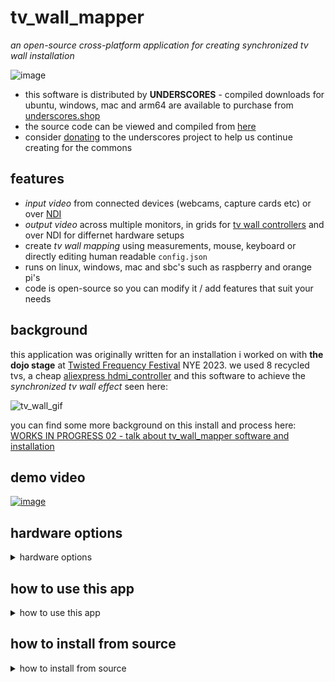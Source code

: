 # tv_wall_mapper

_an open-source cross-platform application for creating synchronized tv wall installation_

![image](https://github.com/cyberboy666/tv_wall_mapper/assets/12017938/c92391b6-5b20-4313-99b3-b30fac11a27d)

- this software is distributed by __UNDERSCORES__ - compiled downloads for ubuntu, windows, mac and arm64 are available to purchase from [underscores.shop](https://underscores.shop/product/tv_wall_mapper/) 
- the source code can be viewed and compiled from [here](/src/)
- consider [donating](https://opencollective.com/underscores) to the underscores project to help us continue creating for the commons

## features

- _input video_ from connected devices (webcams, capture cards etc) or over [NDI](https://ndi.video/tools/)
- _output video_ across multiple monitors, in grids for [tv wall controllers](https://www.aliexpress.com/item/1005006156950887.html) and over NDI for differnet hardware setups
- create _tv wall mapping_ using measurements, mouse, keyboard or directly editing human readable `config.json`
- runs on linux, windows, mac and sbc's such as raspberry and orange pi's
- code is open-source so you can modify it / add features that suit your needs

## background

this application was originally written for an installation i worked on with __the dojo stage__ at [Twisted Frequency Festival](https://twistedfrequency.nz/) NYE 2023. we used 8 recycled tvs, a cheap [aliexpress hdmi_controller](https://www.aliexpress.com/item/1005005643772042.html) and this software to achieve the _synchronized tv wall effect_ seen here:

![tv_wall_gif](http://underscores.shop/wp-content/uploads/2024/02/tv_wall_gif_04.gif)

you can find some more background on this install and process here: [WORKS IN PROGRESS 02 - talk about tv_wall_mapper software and installation](https://videos.scanlines.xyz/w/fUE9iVRaK9EojUMZ2XjySZ) 

## demo video

[![image](https://github.com/user-attachments/assets/63b9cfb7-d90a-4333-a6af-f9968cab0976)](https://videos.scanlines.xyz/w/nzf8ufiVi2TpNdX8umKUT9)


## hardware options

<details><summary>hardware options</summary>

to achieve the _synchronized tv wall effect_ you need a seperate video output per tv in the wall. depending on the requirements of your installation there are a few different ways you can combine this software with hardware to achieve the desired results. feel free to [email me](mailto:tim@cyberboy666.com) if you would like individual consulting on this.

### using a computer with multiple display outputs

![image](https://github.com/cyberboy666/tv_wall_mapper/assets/12017938/5a8784c8-75d2-4ceb-b22e-aa63f8e5e471)

if you only need to map a few tvs or have graphics cards that allow multiple display outputs this can be the simplest way to achieve the effect

![image](https://github.com/cyberboy666/tv_wall_mapper/assets/12017938/33baf3d1-9655-462d-bfe9-2fca79397bae)

- connect each display output to an input on one of your tv's (you may need to convert the signal format depending on if they are natively compatable)
- in __tv_wall_mapper__ interface set the `NUMBER OF MONITORS` to the number of physical outputs you have connected
- in __tv_wall_mapper__ interface, for each `MONITOR X` set the `MONITOR DISPLAY` to the physical output it corresponds to
- in __tv_wall_mapper__ interface, for each `MONITOR X` set the `TV LAYOUT` to `1`
- finally use the __tv_wall_mapper__ interface to create _the map_ between the physical layout of your tv's (more on this in software settings below)

pros/cons of this __hardware option__:

- quite simple for a small amount of displays - becomes less fesable the more tv's you want
- cheapest if using hardware you already have
- gpu's can be an expensive way to add display outputs
- it is likely to need to convert signals if using tv's without display ports etc...

### using cheap Aliexpress TV Video wall Controllers

![image](https://github.com/cyberboy666/tv_wall_mapper/assets/12017938/2fbe86ad-6029-4433-ae10-f51f5b6afee5)


you can buy quite affordable off-the-shelf hardware for taking a single HDMI video input and splitting this into a grid of multiple HDMI video outputs. although there are many of these the only ones i personally have tested look like this:

- [2x2 HDMI Video Wall Controller](https://www.aliexpress.com/item/1005006156950887.html) for around __25euros__
- [3x3 HDMI Video Wall Controller](https://www.aliexpress.com/item/1005006156950887.html) for around __60euros__

![image](https://github.com/cyberboy666/tv_wall_mapper/assets/12017938/04c68c95-20fa-4096-910b-fa41db912b8e)

![image](https://github.com/cyberboy666/tv_wall_mapper/assets/12017938/cfed83e9-87ab-43a4-b672-918f908d6c4e)

- connect a single output from the computer to the __video wall controller__ input
- connect each of the __video wall controller__ outputs to an input on one of your tv's (__NOTE: these controllers only output HDMI 1080p @60Hz - this is not compatable with some older tv's and a converter may be needed__)
- in __tv_wall_mapper__ interface, for the monitor you connected set the `TV LAYOUT` to `2x2` or `3x3` (depending on the controller you are using)
- finally use the __tv_wall_mapper__ interface to create _the map_ between the physical layout of your tv's (more on this in software settings below)

pros/cons of this __hardware option__:

- best value for mapping larger tv walls ( 9 outputs for __60euros__ )
- can save on cabling by installing controller close to tv wall (only short cables from tvs to controller)
- will need addition signal convertions unless all the tvs support __1080p @60Hz__
- can add many more outputs by combining this method with the multiply display outputs covered above (ie 3x 3x3 controllers plus a computer with 3 hdmi outputs can map 27 tvs !)

### using a cheap sbc per tv and a network switch

![image](https://github.com/cyberboy666/tv_wall_mapper/assets/12017938/01f658c7-1730-41ee-9a11-3a509efe5165)

_NOTE: this method is untested by me but in theory should work_

since the __tv_wall_mapper__ software supports sending and recieving _network video_ over [NDI](https://ndi.video/tools/) another option would be to install a _Single Board Computer_ (such as a raspberry pi) to each tv in the wall - then that SBC can run the mapping software, recieve the source video over NDI and output the mapped video directly to the tv.

NDI video can easliy be split into multiple signals to send to each SBC using a cheap _network switch_ (for example [heres](https://www.aliexpress.com/item/1005007009152040.html) a 16 port switch for only 25euros)

_NOTE: currently the software is supported on 64bit versions of raspberry pi - it runs well on pi4 and up. however i tested it on a pi_zero2 and although it runs it needs to be too low resolution to be usable_

possilbe use case:

i plan to test running this app on an [Orange Pi Zero 3](https://www.aliexpress.com/item/1005007009152040.html) which cost around __20euro__ each.

![image](https://github.com/cyberboy666/tv_wall_mapper/assets/12017938/a12905ec-23d0-401d-b04d-d474d02a27a3)


__(big) if i confirm this runs ok__ this could be a viable alternative to the __ hardware controller__ approach:

- is cheap enough to buy multiple (6x tvs = only __120euros__ on hardware)
- they have rj45 ethernet ports built in
- can output multiple video formats (including potentially composite video) - meaning you may save on signal converters
- ethernet cables cheaper / longer than HDMI cables
- possible to add PoE to these to save on power cabling
- can reuse the SBC for more other tasks than a hardware controller

to set the __tv_wall_mapper__ app to work for this hardware arrangement you can first create the mapping:

- and then set `NUMBER OF MONITORS` to `1` and `TV LAYOUT` to `1`
- then the same config file can be copied across all the SBCs - you can find all the settings stored as human readable JSON file in `bin/data/config.json`
- the only setting that needs to change between the SBCs is `FIRST TV ON OUTPUT:` = whichever tv this SBC is connecting to

</details>

## how to use this app

<details><summary>how to use this app</summary>

### inputing source video

__tv_wall_mapper__ app can take input source from video devices on your computer (such as webcams and external capture cards)

if you have the [NDI SDKs installed](https://ndi.video/for-developers/ndi-sdk/download/) it will also be able to take input source from NDI

many programs for creating video such as resolume and touchdesigner can output to NDI (and to VIRTUAL CAMERA) giving you options for linking with __tv_wall_mapper__

if you are unsure where you will be getting source video from a good program to start with is [OBS](https://obsproject.com/download) - this can play videos, screencapture and much more plus can output to VIRTUAL CAMERA with __obs virtual cam__ and to NDI with [OBS NDI plugin](https://obsproject.com/forum/resources/obs-ndi-newtek-ndi%E2%84%A2-integration-into-obs-studio.528/) installed.

_NOTE: currently there is a [known bug](https://github.com/cyberboy666/tv_wall_mapper/issues/1) where windows version of __tv_wall_mapper__ crashes when taking input from __obs virtual cam__ - if you want to input source from obs on windows you will need to use NDI_

### creating _the map_

_the map_ is how you input where the tvs are placed relative to each other so that the software can correctly crop the image required for each one.

start by setting the `NUMBER OF TVS` to match your install.

after you have physically set up your tvs you will need to take some measurements with a _tape measure_:

- __canvas width__ and __canvas height__ is the total size of the space that the video is being mapped onto - if you imagine that the tv_wall is one big screen (with gaps between the tvs) then this is the size of that screen. a good place to start is to imagine the `X AXIS` as the horizontal line running across from the top-most pixel of the installation, and the `Y AXIS` as the vertical line running up from left most pixel of the installation

- you can also measure and enter the `TV I WIDTH` and `TV I HEIGHT` for each tv found under `TV VALUES` heading if you click on the `TV I`

- finally you can measure the `TV I X POS` - the distance from `Y AXIS` to first pixel on _tv i_, and `TV I Y POS` - the distance from `X AXIS` to first pixel on _tv i_

_NOTE: the position measurements do not need to be exact - this will likely be adjusted slightly - its more important to get good width/height measurements so the ratios are correct_

![Screenshot from 2024-06-06 09-09-23](https://github.com/cyberboy666/tv_wall_mapper/assets/12017938/5e7b8730-aaae-48e3-8ea8-d602008280d8)

once these are entered the __MAPTEST__ view in the app - black box with blue/red squares representing tvs - should be looking like your tv wall

- if you select __testcard 01__ from `VIDEO SOURCE` and the monitor settings are correct you should now see a test card being spread out over the tvs in the wall. small adjustments so size/position can be made here so lines appear to line up between tvs.

### controls for adjusting the map

this info can be seen in the app by clicking the `HELP` tab at top of the interface:

MAPPING WITH A MOUSE:
- CLICK on a TV to select it (RED is selected)
- CLICK and drag a TV to position
- hold SHIFT and drag to resize it
- or RIGHT CLICK and drag to resize it
MAPPING WITH A KEYBOARD:
- press ALT plus LEFT/RIGHT to select a TV
- press ARROW KEYS to position it
- press SHIFT plus ARROW KEYS to resize it
- press ALT plus UP/DOWN to set grid size (how much each press moves)
- NOTE: TVs with width less than height are automatically rotated
- NOTE: resizing can be negative to support all possible orientations
OTHER KEYBOARD SHORTCUTS:
- press F to toggle ON/OFF FULLSCREEN
- press R to toggle ON/OFF FPS ON OUTPUT

### info about every setting in the interface:

- __HELP__ - this opens/closes info about mapping controls
- __save config__ - saves the current config to a json file (located at `bin/data/config.json`)
- __load config__ - loads the config from the file at `bin/data/config.json`
- __refresh inputs/outputs__ - this checks for any new `VIDEO SOURCE` or `MONITOR DISPLAY`s since the app started - useful if you hotplug a capture card or new monitor
- __VIDEO SOURCE__ - select where the source video is coming from - can take input from cameras/capture cards or from a NDI source
- _INPUT RESOLUTION_ - this displays the source resolution - usually it will match the monitor or a resolution that `VIDEO SOURCE` supports
- __NUMBER OF TVS__ - set the amount of tvs being used in the tv wall
- __HIDE MAPTEST__ - removes the MAPTEST - box showing the mapping - from the interface
- __HIDE PREVIEW__ - removes the PREVIEW - box showing video output - from the interface
- __OVERWRITE DEFAULTS__ - lets you play around with `INPUT WIDTH`, `INPUT HEIGHT` and `FRAMERATE` on the __video source__ - could be useful if having performance issues
- __NUMBER OF MONITORS__ - sets the amount of seperate windows this app should create - allowing you to map different parts of input source to different __displays__ - see _using a computer with multiple display outputs_ in __hardware options__ for more info
- __MONITOR 0 | MONITOR 1 | ...__ - lets you toggle between the different monitor outputs so they can be configured seperately (ie it is possible that one monitor will be going to a 2x2 video wall so needs `TV LAYOUT: 2x2` but another is going straight to a tv so needs `TV LAYOUT: 1` )
- __only show tvs for this monitor__ - toggle whether all tvs are shown in the MAPTEST or filter them only for this monitor
- __OUTPUT TO MONITOR__ - toggle whether this monitor should have a window showing its output
- __OUTPUT TO NDI__ - toggle whether this monitor should output its content to NDI (useful if sending video over network rather than HDMI)
- __MONITOR DISPLAY__ - select which connected display this monitor should output to
- __monitor fullscreen__ - toggles this monitors window to being fullscreen - fullscreen is needed for tv wall effect but it could be easier when setting things up to havee it windowed
- __show framerate__ - outputs the framerate of the app to this monitor - could be useful when testing that the tv wall is responsive enough
-  __TV LAYOUT__ - use this setting when the monitor is outputing to a __tv wall controller__ so multiple tv images are sent in `2x2` or `3x3` grid (see _using cheap Aliexpress TV Video wall Controllers_ under __hardware options__)
-  __NUMBER OF TVS ON OUTPUT__ - this should automatically update with __TV LAYOUT__ (ie `2x2` = 4, `3x3` = 9 etc) however could be useful if you are only mapping say 7 tvs from a 3x3 controller etc...
-  __FIRST TV ON OUTPUT__ - this can be useful if you want to use the same mapping across multiple devices running __tv_wall_mapper_ app and just need to set which tv each one is mapping (see _using a cheap sbc per tv and a network switch_ under __hardware options__)
-  __CANVAS WIDTH__ - this is the width of the "screen" that video is mapped onto - if the tv wall was one big screen
-  __CANVAS HEIGHT__ - this is the height of the "screen" that video is mapped onto - if the tv wall was one big screen
-  __SELECTED TV__ - this is the currently highlighted tv in MAPTEST (red) - the one that will be affected by key presses etc
-  __GRID SIZE__ - this is the amount one key press will move the `SELECTED TV`
-  __TV I__ - click on a __tv__ to see values for it:
-  __TV I WIDTH__ - set the physical width of `TV I`
-  __TV I HEIGHT__ - set the physical height of `TV I`
-  __TV I X POS__ - set the distance from left most pixel to `Y AXIS`
-  __TV I Y POS__ - set the distance from top most pixel to `X AXIS`

</details>

## how to install from source

<details><summary>how to install from source</summary>

you can support this project by buying compiled versions of this app from underscores.shop [put link to shop page here] - with a compiled version you only need to download & unzip a folder, then just run the app - no installing required!

you can also install and compile it yourself from the source code and instructions provided below. if this software is useful to you consider giving back by [donating](https://opencollective.com/underscores/donate) or contributing in other ways.

the app has been tested on:

- linux (pop_os, ubuntu, debian & xubuntu)
- windows 10
- mac_os Monterey (intel) - currently untested on ARM
- raspberry_pi_4 running _raspios-bookworm-arm64_
- orange_pi_5 running _debian_

this code is written in [openFrameworks](https://openframeworks.cc/) - an open source cpp library for creative coding. for the most part you can followw their [install instructions](https://openframeworks.cc/download/) for your chosen platform.

### install on linux:

- install and compile __openFrameworks12__ - in a terminal:

```
cd ~
wget https://github.com/openframeworks/openFrameworks/releases/download/0.12.0/of_v0.12.0_linux64gcc6_release.tar.gz
mkdir openframeworks
tar vxfz of_v0.12.0_linux64gcc6_release.tar.gz -C openframeworks --strip-components 1
cd openframeworks/scripts/linux/<YOUR DISTRIBUTION HERE>/
sudo ./install_dependencies.sh -y
make Release -C ~/openframeworks/libs/openFrameworksCompiled/project
```

- install NDI SDK (if using NDI - recommended):

download [NDI SDK](https://ndi.video/for-developers/ndi-sdk/download/) and unzip: `NDI SDK for Linux`

then copy the sdk into usr/lib: `sudo cp ~/NDI\ SDK\ for\ Linux/lib/x86_64-linux-gnu/* /usr/lib/`

- download __tv_wall_mapper__ and dependanices:

```
<INSTALL GIT IF YOU DO NOT HAVE IT>
cd ~/openframeworks/apps/myApps
git clone git@github.com:cyberboy666/tv_wall_mapper.git
cd tv_wall_mapper
./install_addons.sh
make
```

now it is compiled can run with `make run` or with `./bin/tv_wall_mapper`

### install on windows 10

follow the [openframeworks visual studio](https://openframeworks.cc/setup/vs/) guide:

- download [visual studio community 2019](https://www.visualstudio.com/thank-you-downloading-visual-studio/?sku=Community&rel=16) and install with _desktop development with c++_ plus other settings as listed on that oF page

install openframeworks and tv_wall_mapper:

- download and install [git for windows](https://gitforwindows.org/)
- download and unzip [openframeworks 12 for visual studio](https://github.com/openframeworks/openFrameworks/releases/download/0.12.0/of_v0.12.0_vs_release.zip)
- open up `git bash` and navigate to the openframeworks folder:

```
cd ~/path/to/of12_folder/
cd apps/myApps/
git clone git@github.com:cyberboy666/tv_wall_mapper.git
cd tv_wall_mapper
./install_addons.sh
```

install NDI SDK (if using NDI - recommended)

- download the [sdk](https://ndi.video/for-developers/ndi-sdk/download/)
- you may need to copy `Processing.NDI.Lib.x64.dll` from here into `tv_wall_mapper/bin` if it doesnt load automatically

build __tv_wall_mapper__ app:

- open the openframeworks __ProjectGenerator__ in top level of openframeworks folder
- from here import the __tv_wall_mapper__ folder and generate project
- now you can open the project in _visual studio_ with the file `tv_wall_mapper.sln`
- inside _visual studio_ find __BUILD__ / __RUN__  

### install on mac_os

follow the [openframeworks xcode](https://openframeworks.cc/setup/xcode/) guide:

- download xcode (14.1 or later) + Xcode's command line tools... (check internet archive if you can not access apple store)
- download and unzip [openframeworks 12 for xcode](https://github.com/openframeworks/openFrameworks/releases/download/0.12.0/of_v0.12.0_osx_release.zip)
- open up terminal and navigate to the openframeworks folder:

```
cd ~/path/to/openframeworks
cd apps/myApps/
git clone git@github.com:cyberboy666/tv_wall_mapper.git
cd tv_wall_mapper
./install_addons.sh
```

install NDI SDK (if using NDI - recommended)

- download the [sdk](https://ndi.video/for-developers/ndi-sdk/download/)

build __tv_wall_mapper__ app:

- open the openframeworks __ProjectGenerator__ in top level of openframeworks folder
- from here import the __tv_wall_mapper__ folder and generate project
- now you can open the project in _xcode_ with the file `Project.xcconfig`
- inside _xcode_ find __BUILD__ / __RUN__  

### install on raspberry_pi_4 or similar arm64:

- download the the raspberry pi os image: `2024-03-15-raspios-bookworm-arm64.img.xz` and flash to the sd card
- once the rpi is booted / connected to internet etc then you can download openframeworks:

```
cd ~
wget https://github.com/openframeworks/openFrameworks/releases/download/0.12.0/of_v0.12.0_linuxaarch64_release.tar.gz
mkdir openframeworks
tar vxfz of_v0.12.0_linuxaarch64_release.tar.gz -C openframeworks --strip-components 1
cd openframeworks/scripts/linux/debian/
sudo ./install_dependencies.sh -y
make Release -C ~/openframeworks/libs/openFrameworksCompiled/project
``` 

- install NDI SDK (if using NDI - recommended):

download [NDI SDK](https://ndi.video/for-developers/ndi-sdk/download/) and unzip: `NDI SDK for Linux`

then copy the sdk into usr/lib: `sudo cp ~/NDI\ SDK\ for\ Linux/lib/aarch64-rpi4-linux-gnueabi/* /usr/lib/`

- download __tv_wall_mapper__ and dependanices:

```
<INSTALL GIT IF YOU DO NOT HAVE IT>
cd ~/openframeworks/apps/myApps
git clone git@github.com:cyberboy666/tv_wall_mapper.git
cd tv_wall_mapper
./install_addons.sh
```

__TURN ON FLAG TO COMPILE FOR GLES__

since openframeworks12 on rpi doesnt work rn with standard glsl we need to switch to using GLES - this limits the program to only having one window so it can not be used with multiple display outputs

```
cd cd ~/openframeworks/apps/myApps/tv_wall_mapper
nano src/ofApp.h
```

and UNCOMMENT LINE 9:
```
#define PROJECT_TARGET_OPENGLES
```
and save (`CTRL+X`, `Y`, `ENTER`) - now compile the program:

```
make
```

now it is compiled can run with `make run` or with `./bin/tv_wall_mapper`


</details>
